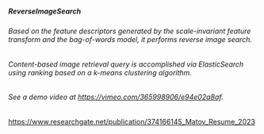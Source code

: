 #####  **ReverseImageSearch**
######  Based on the feature descriptors generated by the scale-invariant feature transform and the bag-of-words model, it performs reverse image search. 

###### Content-based image retrieval query is accomplished via ElasticSearch using ranking based on a k-means clustering algorithm.

###### See a demo video at https://vimeo.com/365998906/e94e02a8af.

https://www.researchgate.net/publication/374166145_Matov_Resume_2023
